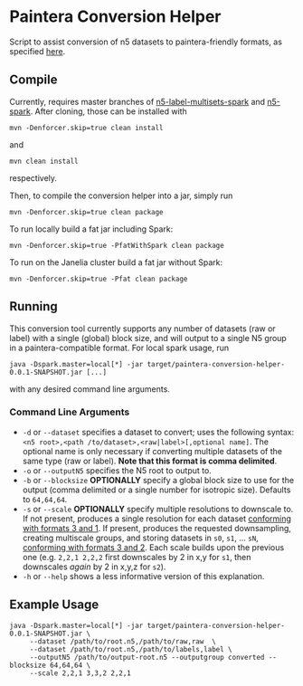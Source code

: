 # Paintera Conversion Helper
Script to assist conversion of n5 datasets to paintera-friendly formats, as specified [here](https://github.com/saalfeldlab/paintera/issues/61).

## Compile
Currently, requires master branches of [n5-label-multisets-spark](https://github.com/saalfeldlab/n5-label-multisets-spark/tree/970e3db71ac908d34d1c925caa471bdeea2a60eb) and [n5-spark](https://github.com/saalfeldlab/n5-spark/tree/fe93932c00dc9d40279d0adb681e47da0737dac4).
After cloning, those can be installed with
```
mvn -Denforcer.skip=true clean install
```
and
```
mvn clean install
```
respectively.

Then, to compile the conversion helper into a jar, simply run
```
mvn -Denforcer.skip=true clean package
```
To run locally build a fat jar including Spark:
```
mvn -Denforcer.skip=true -PfatWithSpark clean package
```
To run on the Janelia cluster build a fat jar without Spark:
```
mvn -Denforcer.skip=true -Pfat clean package
```

## Running
This conversion tool currently supports any number of datasets (raw or label) with a
single (global) block size, and will output to a single N5 group in a paintera-compatible
format. For local spark usage, run
```
java -Dspark.master=local[*] -jar target/paintera-conversion-helper-0.0.1-SNAPSHOT.jar [...]
```
with any desired command line arguments.

### Command Line Arguments
* `-d` or `--dataset` specifies a dataset to convert; uses the following syntax: `<n5 root>,<path
/to/dataset>,<raw|label>[,optional name]`. The optional name is only necessary if converting
multiple datasets of the same type (raw or label). **Note that this format is comma delimited**.
* `-o` or `--outputN5` specifies the N5 root to output to.
* `-b` or `--blocksize` **OPTIONALLY** specify a global block size to use for the output (comma
delimited or a single number for isotropic size). Defaults to `64,64,64`.
* `-s` or `--scale` **OPTIONALLY** specify multiple resolutions to downscale to. If not present,
produces a single resolution for each dataset [conforming with formats 3 and 1](https://github.com/saalfeldlab/paintera/issues/61).
If present, produces the requested downsampling, creating multiscale groups, and storing
datasets in `s0`, `s1`, ... `sN`, [conforming with formats 3 and 2](https://github.com/saalfeldlab/paintera/issues/61).
Each scale builds upon the previous one (e.g. `2,2,1 2,2,2` first downscales by 2 in x,y for `s1`, then downscales
*again* by 2 in x,y,z for `s2`).
* `-h` or `--help` shows a less informative version of this explanation.

## Example Usage
```
java -Dspark.master=local[*] -jar target/paintera-conversion-helper-0.0.1-SNAPSHOT.jar \
     --dataset /path/to/root.n5,/path/to/raw,raw  \
     --dataset /path/to/root.n5,/path/to/labels,label \
     --outputN5 /path/to/output-root.n5 --outputgroup converted --blocksize 64,64,64 \
     --scale 2,2,1 3,3,2 2,2,1
```

